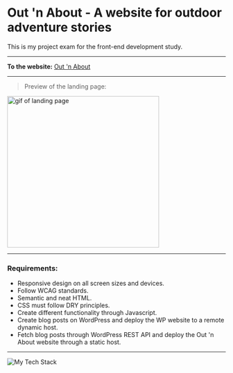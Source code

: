 # Out 'n About - A website for outdoor adventure stories
This is my project exam for the front-end development study.

---

**To the website:** [Out 'n About](https://tmh-outnabout.netlify.app)

---

> Preview of the landing page:
<p align="left"><img height="350px" src="https://github.com/user-attachments/assets/0b83b4a2-3beb-4030-90ea-fe12d550bc2c" alt="gif of landing page" /></p>

---

### Requirements:

- Responsive design on all screen sizes and devices.
- Follow WCAG standards.
- Semantic and neat HTML.
- CSS must follow DRY principles.
- Create different functionality through Javascript.
- Create blog posts on WordPress and deploy the WP website to a remote dynamic host.
- Fetch blog posts through WordPress REST API and deploy the Out 'n About website through a static host.

---

<p align="left" ><img src="https://github-readme-tech-stack.vercel.app/api/cards?lineCount=1&width=900&bg=%230D1117&badge=%23161B22&border=%2321262D&titleColor=%2358A6FF&line1=git%2CGit%2C40F8FF%3Bgithub%2CGitHub%2C40F8FF%3Bvisualstudiocode%2CVS+Code%2C40F8FF%3Bfigma%2CFigma%2C40F8FF%3Bhtml5%2CHTML%2C40F8FF%3Bcss3%2CCSS%2C40F8FF%3Bjavascript%2CJavaScript%2C40F8FF%3Bwordpress%2CWordPress%2C40F8FF" alt="My Tech Stack" /> </p>

